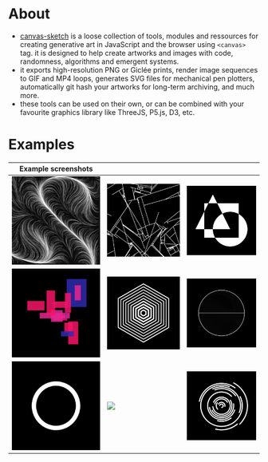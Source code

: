 # About

-   [canvas-sketch](https://github.com/mattdesl/canvas-sketch) is a loose collection of tools, modules and ressources for creating generative art in JavaScript and the browser using `<canvas>` tag. it is designed to help create artworks and images with code, randomness, algorithms and emergent systems.
-   it exports high-resolution PNG or Giclée prints, render image sequences to GIF and MP4 loops, generates SVG files for mechanical pen plotters, automatically git hash your artworks for long-term archiving, and much more.
-   these tools can be used on their own, or can be combined with your favourite graphics library like ThreeJS, P5.js, D3, etc.


# Examples

| Example screenshots                          |                                              |                                              |
|----------------------------------------------|----------------------------------------------|----------------------------------------------|
| <img src="./examples/001.png" width="256" /> | <img src="./examples/002.png" width="256" /> | <img src="./examples/003.png" width="256" /> |
| <img src="./examples/004.png" width="256" /> | <img src="./examples/005.gif" width="256" /> | <img src="./examples/006.gif" width="256" /> |
| <img src="./examples/007.gif" width="256" /> | <img src="./examples/008.gif" width="256" /> | <img src="./examples/009.gif" width="256" /> |
